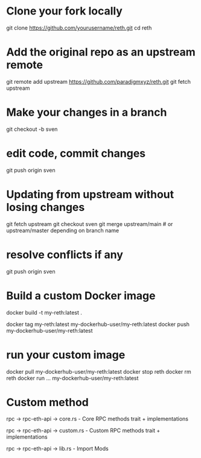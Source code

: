 # Clone your fork locally
git clone https://github.com/yourusername/reth.git
cd reth

# Add the original repo as an upstream remote
git remote add upstream https://github.com/paradigmxyz/reth.git
git fetch upstream

# Make your changes in a branch
git checkout -b sven
# edit code, commit changes
git push origin sven

# Updating from upstream without losing changes
git fetch upstream
git checkout sven
git merge upstream/main   # or upstream/master depending on branch name

# resolve conflicts if any
git push origin sven

# Build a custom Docker image
docker build -t my-reth:latest .

docker tag my-reth:latest my-dockerhub-user/my-reth:latest
docker push my-dockerhub-user/my-reth:latest

# run your custom image
docker pull my-dockerhub-user/my-reth:latest
docker stop reth
docker rm reth
docker run ... my-dockerhub-user/my-reth:latest

# Custom method

rpc -> rpc-eth-api -> core.rs - Core RPC methods trait + implementations

rpc -> rpc-eth-api -> custom.rs - Custom RPC methods trait + implementations

rpc -> rpc-eth-api -> lib.rs - Import Mods